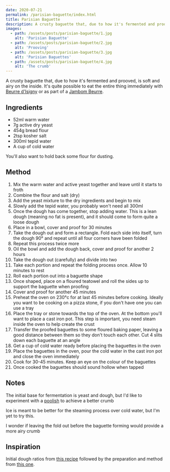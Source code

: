 ```yaml
---
date: 2020-07-21
permalink: /parisian-baguette/index.html
title: Parisian Baguette
description: A crusty baguette that, due to how it's fermented and prooved, is soft and airy on the inside.
images:
  - path: /assets/posts/parisian-baguette/1.jpg
    alt: 'Parisian Baguette'
  - path: /assets/posts/parisian-baguette/2.jpg
    alt: 'Prooving'
  - path: /assets/posts/parisian-baguette/3.jpg
    alt: 'Parisian Baguettes'
  - path: /assets/posts/parisian-baguette/4.jpg
    alt: 'The crumb'
---
```


A crusty baguette that, due to how it's fermented and prooved, is soft and airy on the inside. It's quite possible to eat the entire thing immediately with [Beurre d'Isigny](https://en.wikipedia.org/wiki/Beurre_d%27Isigny) or as part of a [Jambom Beurre](https://en.wikipedia.org/wiki/Jambon-beurre).

## Ingredients

* 52ml warm water
* 7g active dry yeast
* 454g bread flour
* 2tsp kosher salt
* 300ml tepid water
* A cup of cold water

You'll also want to hold back some flour for dusting.

## Method

1. Mix the warm water and active yeast together and leave until it starts to froth
1. Combine the flour and salt (dry)
1. Add the yeast mixture to the dry ingredients and begin to mix
1. Slowly add the tepid water, you probably won't need all 300ml
1. Once the dough has come together, stop adding water. This is a lean dough (meaning no fat is present), and it should come to form quite a loose dough
1. Place in a bowl, cover and proof for 30 minutes
1. Take the dough out and form a rectangle. Fold each side into itself, turn the dough 90° and repeat until all four corners have been folded
1. Repeat this process twice more
1. Oil the bowl and add the dough back, cover and proof for another 2 hours
1. Take the dough out (carefully) and divide into two
1. Take each portion and repeat the folding process once. Allow 10 minutes to rest
1. Roll each portion out into a baguette shape
1. Once shaped, place on a floured teatowel and roll the sides up to support the baguette when proofing
1. Cover and proof for another 45 minutes
1. Preheat the oven on 230°c for at last 45 minutes before cooking. Ideally you want to be cooking on a pizza stone, if you don't have one you can use a tray
1. Place the tray or stone towards the top of the oven. At the bottom you'll want to place a cast iron pot. This step is important, you need steam inside the oven to help create the crust
1. Transfer the proofed baguettes to some floured baking paper, leaving a good distance between them so they don't touch each other. Cut 4 slits down each baguette at an angle
1. Get a cup of cold water ready before placing the baguettes in the oven
1. Place the baguettes in the oven, pour the cold water in the cast iron pot and close the oven immediately
1. Cook for 30-45 minutes. Keep an eye on the colour of the baguettes
1. Once cooked the baguettes should sound hollow when tapped

## Notes

The initial base for fermentation is yeast and dough, but I'd like to experiment with a [poolish](https://www.weekendbakery.com/posts/more-artisan-bread-baking-tips-poolish-biga/) to achieve a better crumb

Ice is meant to be better for the steaming process over cold water, but I'm yet to try this.

I wonder if leaving the fold out before the baguette forming would provide a more airy crumb

## Inspiration

Initial dough ratios from [this recipe](https://bakingamoment.com/crusty-french-baguette-recipe/) followed by the preparation and method from [this one](https://bakerbettie.com/french-baguette-recipe/).
